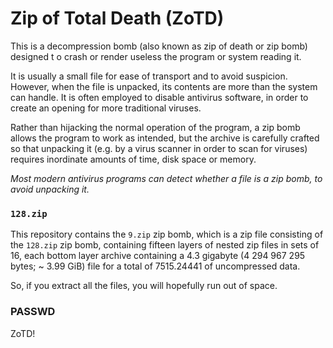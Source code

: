 # Zip of Total Death (ZoTD)
This is a decompression bomb (also known as zip of death or zip bomb) designed t
o crash or render useless the program or system reading it.

It is usually a small file for ease of transport and to avoid suspicion.
However, when the file is unpacked, its contents are more than the system can
handle. It is often employed to disable antivirus software, in order to create
an opening for more traditional viruses.

Rather than hijacking the normal operation of the program, a zip bomb allows the
program to work as intended, but the archive is carefully crafted so that
unpacking it (e.g. by a virus scanner in order to scan for viruses) requires
inordinate amounts of time, disk space or memory.

*Most modern antivirus programs can detect whether a file is a zip bomb, to
avoid unpacking it.*

### `128.zip`
This repository contains the `9.zip` zip bomb, which is a zip file consisting
of the `128.zip` zip bomb, containing fifteen layers of nested zip files
in sets of 16, each bottom layer archive containing a 4.3 gigabyte
(4 294 967 295 bytes; ~ 3.99 GiB) file for a total of 7515.24441 of uncompressed data.

So, if you extract all the files, you will hopefully run out of space.

### PASSWD
ZoTD!
